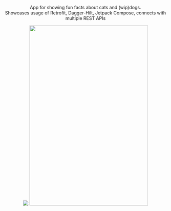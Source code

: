 <p align="center">
App for showing fun facts about cats and (wip)dogs.</br>
Showcases usage of Retrofit, Dagger-Hilt, Jetpack Compose, connects with multiple REST APIs
</p>
<p align="center">
  <img src="https://github.com/Skyblade8715/PetFunFacts/assets/33402121/ea8a782a-9429-40d6-bca9-1a653d23047c">
  <img width=370 height=563 src="https://github.com/Skyblade8715/PetFunFacts/assets/33402121/282f8b46-2bbe-4b7b-ac60-f4879f838d20">
</p>
